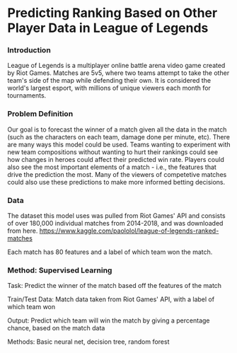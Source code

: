 # Predicting Ranking Based on Other Player Data in League of Legends


### Introduction

League of Legends is a multiplayer online battle arena video game created by Riot Games. Matches are 5v5, where two teams attempt to take the other team's side of the map while defending their own. It is considered the world's largest esport, with millions of unique viewers each month for tournaments. 

### Problem Definition

Our goal is to forecast the winner of a match given all the data in the match (such as the characters on each team, damage done per minute, etc). There are many ways this model could be used. Teams wanting to experiment with new team compositions without wanting to hurt their rankings could see how changes in heroes could affect their predicted win rate. Players could also see the most important elements of a match - i.e., the features that drive the prediction the most. Many of the viewers of competetive matches could also use these predictions to make more informed betting decisions. 

### Data
The dataset this model uses was pulled from Riot Games' API and consists of over 180,000 individual matches from 2014-2018, and was downloaded from here.
https://www.kaggle.com/paololol/league-of-legends-ranked-matches

Each match has 80 features and a label of which team won the match. 

### Method: Supervised Learning
Task: Predict the winner of the match based off the features of the match

Train/Test Data: Match data taken from Riot Games' API, with a label of which team won

Output: Predict which team will win the match by giving a percentage chance, based on the match data

Methods: Basic neural net, decision tree, random forest


